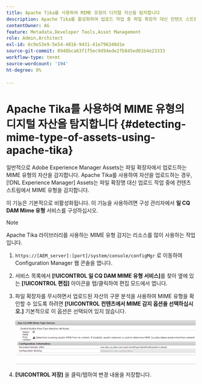 ```yaml
---
title: Apache Tika를 사용하여 MIME 유형의 디지털 자산을 탐지합니다
description: Apache Tika를 활성화하여 업로드 작업 중 파일 확장자 대신 컨텐츠 스트림에서 MIME 유형의 자산을 검색할 수 있도록 합니다. [!DNL Experience Manager] Assets는 MIME 유형의 자산을 탐지합니다.
contentOwner: AG
feature: Metadata,Developer Tools,Asset Management
role: Admin,Architect
exl-id: 6c9e53e9-5e54-4816-9431-41e796340d1e
source-git-commit: 8948bca63f1f5ec9d94ede2fb845ed01b4e23333
workflow-type: tm+mt
source-wordcount: '194'
ht-degree: 0%

---
```


# Apache Tika를 사용하여 MIME 유형의 디지털 자산을 탐지합니다 {#detecting-mime-type-of-assets-using-apache-tika}

일반적으로 Adobe Experience Manager Assets는 파일 확장자에서 업로드하는 MIME 유형의 자산을 감지합니다. Apache Tika를 사용하여 자산을 업로드하는 경우, [!DNL Experience Manager] Assets는 파일 확장명 대신 업로드 작업 중에 컨텐츠 스트림에서 MIME 유형을 감지합니다.

이 기능은 기본적으로 비활성화됩니다. 이 기능을 사용하려면 구성 관리자에서 **일 CQ DAM Mime 유형** 서비스를 구성하십시오.

>[!NOTE]
>
>Apache Tika 라이브러리를 사용하는 MIME 유형 감지는 리소스를 많이 사용하는 작업입니다.

1. `https://[AEM_server]:[port]/system/console/configMgr` 로 이동하여 Configuration Manager 웹 콘솔을 엽니다.
1. 서비스 목록에서 **[!UICONTROL 일 CQ DAM MIME 유형 서비스]**&#x200B;를 찾아 옆에 있는 **[!UICONTROL 편집]** 아이콘을 탭/클릭하여 편집 모드에서 엽니다.

1. 파일 확장자를 무시하면서 업로드된 자산의 구문 분석을 사용하여 MIME 유형을 확인할 수 있도록 하려면 **[!UICONTROL 컨텐츠에서 MIME 감지 옵션을 선택하십시오.]** 기본적으로 이 옵션은 선택되어 있지 않습니다.

   ![chlimage_1-333](assets/chlimage_1-333.png)

1. **[!UICONTROL 저장]** 을 클릭/탭하여 변경 내용을 저장합니다.
